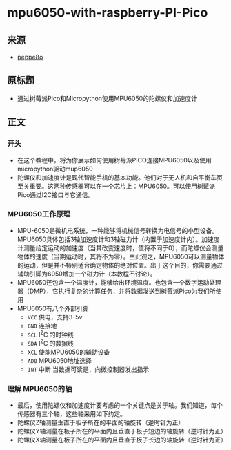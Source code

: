 # mpu6050-with-raspberry-PI-Pico

## 来源

- [peppe8o](https://peppe8o.com/using-gyroscope-and-accelerometer-with-mpu6050-raspberry-pi-pico-and-micropython/)

## 原标题

- 通过树莓派Pico和Micropython使用MPU6050的陀螺仪和加速度计

## 正文

### 开头

- 在这个教程中，将为你展示如何使用树莓派PICO连接MPU6050以及使用micropython驱动mup6050
- 陀螺仪和加速度计是现代智能手机的基本功能。他们对于无人机和自平衡车页至关重要。这两种传感器可以在一个芯片上：MPU6050。可以使用树莓派Pico通过I2C接口与它通信。

### MPU6050工作原理

- MPU-6050是微机电系统，一种能够将机械信号转换为电信号的小型设备。MPU6050具体包括3轴加速度计和3轴磁力计（内置于加速度计内）。加速度计测量给定运动的加速度（当其改变速度时，值将不同于0），而陀螺仪会测量物体的速度（当期运动时，其将不为零）。由此观之，MPU6050可以测量物体的运动，但是并不特别适合确定物体的绝对位置。出于这个目的，你需要通过辅助引脚为6050增加一个磁力计（本教程不讨论）。
- MPU6050还包含一个温度计，能够给出环境温度。也包含一个数字运动处理器（DMP），它执行复杂的计算任务，并将数据发送到树莓派Pico为我们所使用
- MPU6050有八个外部引脚
  - `VCC` 供电，支持3-5v
  - `GND` 连接地
  - `SCL` I<sup>2</sup>C 的时钟线
  - `SDA` I<sup>2</sup>C 的数据线
  - `XCL` 使能MPU6050的辅助设备
  - `AD0` MPU6050地址选择
  - `INT` 中断 当数据可读是，向微控制器发出指示

### 理解 MPU6050的轴

- 最后，使用陀螺仪和加速度计要考虑的一个关键点是关于轴。我们知道，每个传感器有三个轴，这些轴采用如下约定。
- 陀螺仪Z轴测量垂直于板子所在的平面的轴旋转（逆时针为正）
- 陀螺仪Y轴测量在板子所在的平面内且垂直于板子短边的轴旋转（逆时针为正）
- 陀螺仪X轴测量在板子所在的平面内且垂直于板子长边的轴旋转（逆时针为正）


